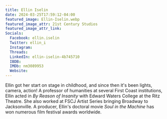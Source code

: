 ```yaml
---
title: Ellin Iselin
date: 2024-03-25T17:59:12-04:00
featured_image: Ellin-Iselin.webp
featured_image_attr: 21st Century Studios
featured_image_attr_link:
Socials:
  Facebook: ellin.iselin
  Twitter: ellin_i
  Instagram:
  Threads:
  LinkedIn: ellin-iselin-4b745710
  IBDB:
  IMDb: nm3089953
  Website:
---
```

Ellin got her start on stage in childhood, and since then it's been lights, camera, action! A professor of humanities at several First Coast institutions, Ellin acted in *By Reason of Insanity* with Edward Waters College at the Ritz Theatre. She also worked at FSCJ Artist Series bringing Broadway to Jacksonville. A producer, Ellin's doctoral movie *Soul in the Machine* has won numerous film festival awards worldwide.